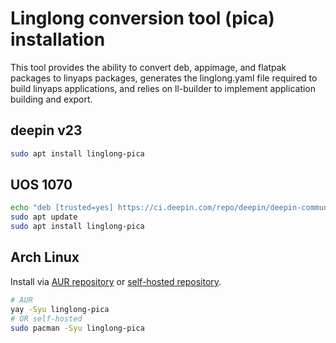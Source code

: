 # Linglong conversion tool (pica) installation

This tool provides the ability to convert deb, appimage, and flatpak packages to linyaps packages, generates the linglong.yaml file required to build linyaps applications, and relies on ll-builder to implement application building and export.

## deepin v23

```bash
sudo apt install linglong-pica
```

## UOS 1070

```bash
echo "deb [trusted=yes] https://ci.deepin.com/repo/deepin/deepin-community/linglong-repo/ unstable main" | sudo tee -a /etc/apt/sources.list
sudo apt update
sudo apt install linglong-pica

```
## Arch Linux

Install via [AUR repository](https://aur.archlinux.org/packages/linglong-pica) or [self-hosted repository](https://github.com/taotieren/aur-repo).

```bash
# AUR
yay -Syu linglong-pica
# OR self-hosted
sudo pacman -Syu linglong-pica
```

